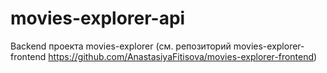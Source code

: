 # movies-explorer-api

Backend проекта movies-explorer (см. репозиторий movies-explorer-frontend https://github.com/AnastasiyaFitisova/movies-explorer-frontend)


